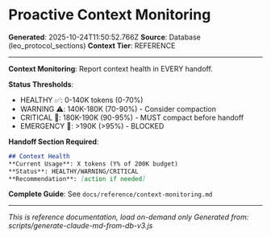 # Proactive Context Monitoring

**Generated**: 2025-10-24T11:50:52.766Z
**Source**: Database (leo_protocol_sections)
**Context Tier**: REFERENCE

---

**Context Monitoring**: Report context health in EVERY handoff.

**Status Thresholds**:
- HEALTHY ✅: 0-140K tokens (0-70%)
- WARNING ⚠️: 140K-180K (70-90%) - Consider compaction
- CRITICAL 🔴: 180K-190K (90-95%) - MUST compact before handoff
- EMERGENCY 🚨: >190K (>95%) - BLOCKED

**Handoff Section Required**:
```markdown
## Context Health
**Current Usage**: X tokens (Y% of 200K budget)
**Status**: HEALTHY/WARNING/CRITICAL
**Recommendation**: [action if needed]
```

**Complete Guide**: See `docs/reference/context-monitoring.md`

---

*This is reference documentation, load on-demand only*
*Generated from: scripts/generate-claude-md-from-db-v3.js*
